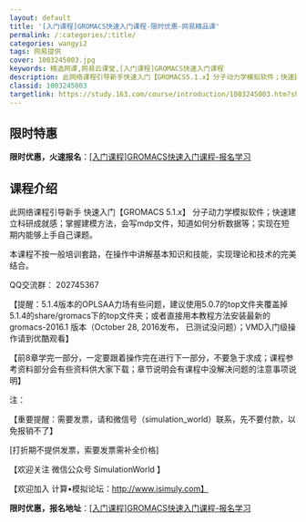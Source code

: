 ```yaml
---
layout: default
title: '[入门课程]GROMACS快速入门课程-限时优惠-网易精品课'
permalink: /:categories/:title/
categories: wangyi2
tags: 网易提供
cover: 1003245003.jpg
keywords: 精选网课,网易云课堂,[入门课程]GROMACS快速入门课程
description: 此网络课程引导新手快速入门【GROMACS5.1.x】分子动力学模拟软件；快速建立科研成就感；掌握建模方法，会写mdp文
classid: 1003245003
targetlink: https://study.163.com/course/introduction/1003245003.htm?share=1&shareId=1025206652&utm_campaign=share&utm_medium=iphoneShare&utm_source=&utm_u=1025206652
---
```


## 限时特惠

**限时优惠，火速报名**：[[入门课程]GROMACS快速入门课程-报名学习](https://study.163.com/course/introduction/1003245003.htm?share=1&shareId=1025206652&utm_campaign=share&utm_medium=iphoneShare&utm_source=&utm_u=1025206652)

## 课程介绍

此网络课程引导新手 快速入门【GROMACS 5.1.x】 分子动力学模拟软件；快速建立科研成就感；掌握建模方法，会写mdp文件，知道如何分析数据等；实现在短期内能够上手自己课题。



本课程不按一般培训套路，在操作中讲解基本知识和技能，实现理论和技术的完美结合。



QQ交流群： 202745367



【提醒：5.1.4版本的OPLSAA力场有些问题，建议使用5.0.7的top文件夹覆盖掉5.1.4的share/gromacs下的top文件夹；或者直接用本教程方法安装最新的 gromacs-2016.1 版本（October 28, 2016发布， 已测试没问题）；VMD入门级操作请到优酷观看】



【前8章学完一部分，一定要跟着操作完在进行下一部分，不要急于求成；课程参考资料部分会有些资料供大家下载；章节说明会有课程中没解决问题的注意事项说明】



注：



【重要提醒：需要发票，请和微信号（simulation_world）联系，先不要付款，以免报销不了】

[打折期不提供发票，索要发票需补全价格]



【欢迎关注 微信公众号  SimulationWorld 】

【欢迎加入 计算•模拟论坛：http://www.isimuly.com】

**限时优惠，报名地址**：[[入门课程]GROMACS快速入门课程-报名学习](https://study.163.com/course/introduction/1003245003.htm?share=1&shareId=1025206652&utm_campaign=share&utm_medium=iphoneShare&utm_source=&utm_u=1025206652)

